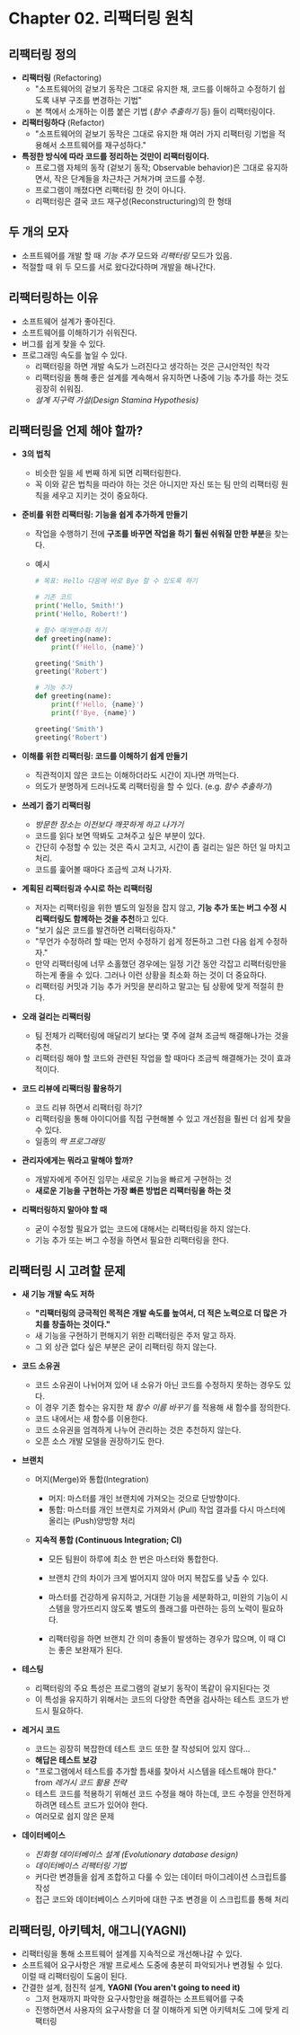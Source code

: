 # Chapter 02. 리팩터링 원칙

## 리팩터링 정의

- **리팩터링** (Refactoring)
  - "소프트웨어의 겉보기 동작은 그대로 유지한 채, 코드를 이해하고 수정하기 쉽도록 내부 구조를 변경하는 기법"
  - 본 책에서 소개하는 이름 붙은 기법 (_함수 추출하기_ 등) 들이 리팩터링이다.
- **리팩터링하다** (Refactor)
  - "소프트웨어의 겉보기 동작은 그대로 유지한 채 여러 가지 리팩터링 기법을 적용해서 소프트웨어를 재구성하다."
- **특정한 방식에 따라 코드를 정리하는 것만이 리팩터링이다.**
  - 프로그램 자체의 동작 (겉보기 동작; Observable behavior)은 그대로 유지하면서, 작은 단계들을 차근차근 거쳐가며 코드를 수정.
  - 프로그램이 깨졌다면 리팩터링 한 것이 아니다.
  - 리팩터링은 결국 코드 재구성(Reconstructuring)의 한 형태

## 두 개의 모자

- 소프트웨어를 개발 할 때 _기능 추가_ 모드와 _리팩터링_ 모드가 있음.
- 적절할 때 위 두 모드를 서로 왔다갔다하며 개발을 해나간다.

## 리팩터링하는 이유

- 소프트웨어 설계가 좋아진다.
- 소프트웨어를 이해하기가 쉬워진다.
- 버그를 쉽게 찾을 수 있다.
- 프로그래밍 속도를 높일 수 있다.
  - 리팩터링을 하면 개발 속도가 느려진다고 생각하는 것은 근시안적인 착각
  - 리팩터링을 통해 좋은 설계를 계속해서 유지하면 나중에 기능 추가를 하는 것도 굉장히 쉬워짐.
  - _설계 지구력 가설(Design Stamina Hypothesis)_

## 리팩터링을 언제 해야 할까?

- **3의 법칙**
  - 비슷한 일을 세 번째 하게 되면 리팩터링한다.
  - 꼭 이와 같은 법칙을 따라야 하는 것은 아니지만 자신 또는 팀 만의 리팩터링 원칙을 세우고 지키는 것이 중요하다.
- **준비를 위한 리팩터링: 기능을 쉽게 추가하게 만들기**

  - 작업을 수행하기 전에 **구조를 바꾸면 작업을 하기 훨씬 쉬워질 만한 부분**을 찾는다.
  - 예시

    ```python
    # 목표: Hello 다음에 바로 Bye 할 수 있도록 하기

    # 기존 코드
    print('Hello, Smith!')
    print('Hello, Robert!')
    ```

    ```python
    # 함수 매개변수화 하기
    def greeting(name):
        print(f'Hello, {name}')

    greeting('Smith')
    greeting('Robert')
    ```

    ```python
    # 기능 추가
    def greeting(name):
        print(f'Hello, {name}')
        print(f'Bye, {name}')

    greeting('Smith')
    greeting('Robert')
    ```

- **이해를 위한 리팩터링: 코드를 이해하기 쉽게 만들기**

  - 직관적이지 않은 코드는 이해하더라도 시간이 지나면 까먹는다.
  - 의도가 분명하게 드러나도록 리팩터링을 할 수 있다. (e.g. _함수 추출하기_)

- **쓰레기 줍기 리팩터링**

  - _방문한 장소는 이전보다 깨끗하게 하고 나가기_
  - 코드를 읽다 보면 딱봐도 고쳐주고 싶은 부분이 있다.
  - 간단히 수정할 수 있는 것은 즉시 고치고, 시간이 좀 걸리는 일은 하던 일 마치고 처리.
  - 코드를 훑어볼 때마다 조금씩 고쳐 나가자.

- **계획된 리팩터링과 수시로 하는 리팩터링**

  - 저자는 리팩터링을 위한 별도의 일정을 잡지 않고, **기능 추가 또는 버그 수정 시 리팩터링도 함께하는 것을 추천**하고 있다.
  - "보기 싫은 코드를 발견하면 리팩터링하자."
  - "무언가 수정하려 할 때는 먼저 수정하기 쉽게 정돈하고 그런 다음 쉽게 수정하자."
  - 만약 리팩터링에 너무 소홀했던 경우에는 일정 기간 동안 각잡고 리팩터링만을 하는게 좋을 수 있다. 그러나 이런 상황을 최소화 하는 것이 더 중요하다.
  - 리팩터링 커밋과 기능 추가 커밋을 분리하고 말고는 팀 상황에 맞게 적절히 한다.

- **오래 걸리는 리팩터링**

  - 팀 전체가 리팩터링에 매달리기 보다는 몇 주에 걸쳐 조금씩 해결해나가는 것을 추천.
  - 리팩터링 해야 할 코드와 관련된 작업을 할 때마다 조금씩 해결해가는 것이 효과적이다.

- **코드 리뷰에 리팩터링 활용하기**
  - 코드 리뷰 하면서 리팩터링 하기?
  - 리팩터링을 통해 아이디어를 직접 구현해볼 수 있고 개선점을 훨씬 더 쉽게 찾을 수 있다.
  - 일종의 _짝 프로그래밍_
- **관리자에게는 뭐라고 말해야 할까?**

  - 개발자에게 주어진 임무는 새로운 기능을 빠르게 구현하는 것
  - **새로운 기능을 구현하는 가장 빠른 방법은 리팩터링을 하는 것**

- **리팩터링하지 말아야 할 때**
  - 굳이 수정할 필요가 없는 코드에 대해서는 리팩터링을 하지 않는다.
  - 기능 추가 또는 버그 수정을 하면서 필요한 리팩터링을 한다.

## 리팩터링 시 고려할 문제

- **새 기능 개발 속도 저하**

  - **"리팩터링의 긍극적인 목적은 개발 속도를 높여서, 더 적은 노력으로 더 많은 가치를 창출하는 것이다."**
  - 새 기능을 구현하기 편해지기 위한 리팩터링은 주저 말고 하자.
  - 그 외 상관 없다 싶은 부분은 굳이 리팩터링 하지 않는다.

- **코드 소유권**

  - 코드 소유권이 나뉘어져 있어 내 소유가 아닌 코드를 수정하지 못하는 경우도 있다.
  - 이 경우 기존 함수는 유지한 채 _함수 이름 바꾸기_ 를 적용해 새 함수를 정의한다.
  - 코드 내에서는 새 함수를 이용한다.
  - 코드 소유권을 엄격하게 나누어 관리하는 것은 추천하지 않는다.
  - 오픈 소스 개발 모델을 권장하기도 한다.

- **브랜치**

  - 머지(Merge)와 통합(Integration)

    - 머지: 마스터를 개인 브랜치에 가져오는 것으로 단방향이다.
    - 통합: 마스터를 개인 브랜치로 가져와서 (Pull) 작업 결과를 다시 마스터에 올리는 (Push)양방향 처리

  - **지속적 통합 (Continuous Integration; CI)**

    - 모든 팀원이 하루에 최소 한 번은 마스터와 통합한다.
    - 브랜치 간의 차이가 크게 벌어지지 않아 머지 복잡도를 낮출 수 있다.
    - 마스터를 건강하게 유지하고, 거대한 기능을 세분화하고, 미완의 기능이 시스템을 망가뜨리지 않도록 별도의 플래그를 마련하는 등의 노력이 필요하다.

    - 리팩터링을 하면 브랜치 간 의미 충돌이 발생하는 경우가 많으며, 이 때 CI는 좋은 보완재가 된다.

- **테스팅**

  - 리팩터링의 주요 특성은 프로그램의 겉보기 동작이 똑같이 유지된다는 것
  - 이 특성을 유지하기 위해서는 코드의 다양한 측면을 검사하는 테스트 코드가 반드시 필요하다.

- **레거시 코드**

  - 코드는 굉장히 복잡한데 테스트 코드 또한 잘 작성되어 있지 않다...
  - **해답은 테스트 보강**
  - "프로그램에서 테스트를 추가할 틈새를 찾아서 시스템을 테스트해야 한다." from _레거시 코드 활용 전략_
  - 테스트 코드를 적용하기 위해선 코드 수정을 해야 하는데, 코드 수정을 안전하게 하려면 테스트 코드가 있어야 한다.
  - 여러모로 쉽지 않은 문제

- **데이터베이스**
  - _진화형 데이터베이스 설계 (Evolutionary database design)_
  - _데이터베이스 리팩터링 기법_
  - 커다란 변경들을 쉽게 조합하고 다룰 수 있는 데이터 마이그레이션 스크립트를 작성
  - 접근 코드와 데이터베이스 스키마에 대한 구조 변경을 이 스크립트를 통해 처리

## 리팩터링, 아키텍처, 애그니(YAGNI)

- 리팩터링을 통해 소프트웨어 설계를 지속적으로 개선해나갈 수 있다.
- 소프트웨어 요구사항은 개발 프로세스 도중에 충분히 파악되거나 변경될 수 있다. 이럴 때 리팩터링이 도움이 된다.
- 간결한 설계, 점진적 설계, **YAGNI (You aren't going to need it)**
  - 그저 현재까지 파악한 요구사항만을 해결하는 소프트웨어를 구축
  - 진행하면서 사용자의 요구사항을 더 잘 이해하게 되면 아키텍처도 그에 맞게 리팩터링
